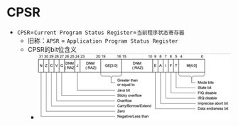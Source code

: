 # CPSR

* `CPSR`=`Current Program Status Register`=`当前程序状态寄存器`
  * 旧称：`APSR` = `Application Program Status Register`
  * CPSR的bit位含义
    * ![arm_cpsr_bit_field](../../../assets/img/arm_cpsr_bit_field.png)
